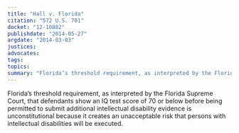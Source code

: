 ```yaml
---
title: "Hall v. Florida"
citation: "572 U.S. 701"
docket: "12-10882"
publishdate: "2014-05-27"
argdate: "2014-03-03"
justices:
advocates:
tags:
topics:
summary: "Florida’s threshold requirement, as interpreted by the Florida Supreme Court, that defendants show an IQ test score of 70 or below before being permitted to submit additional intellectual disability evidence is unconstitutional because it creates an unacceptable risk that persons with intellectual disabilities will be executed."
---
```

Florida’s threshold requirement, as interpreted by the Florida Supreme Court, that defendants show an IQ test score of 70 or below before being permitted to submit additional intellectual disability evidence is unconstitutional because it creates an unacceptable risk that persons with intellectual disabilities will be executed.

